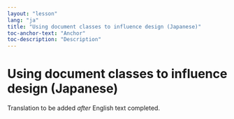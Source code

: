 ```yaml
---
layout: "lesson"
lang: "ja"
title: "Using document classes to influence design (Japanese)"
toc-anchor-text: "Anchor"
toc-description: "Description"
---
```


# Using document classes to influence design (Japanese)

Translation to be added _after_ English text completed.
